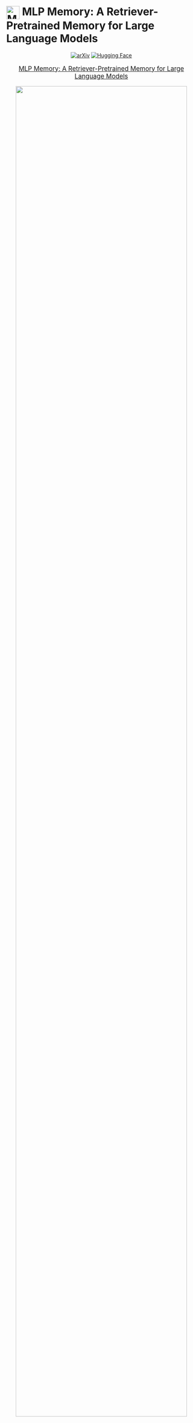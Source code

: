 # <img src="assets/logo.png" alt="MLPMemory" width="35" height="35" style="vertical-align: middle"> MLP Memory: A Retriever-Pretrained Memory for Large Language Models

<div align="center">

[![arXiv](https://img.shields.io/badge/arXiv%20paper-2508.01832-b31b1b.svg)](https://arxiv.org/pdf/2508.01832)
[![Hugging Face](https://img.shields.io/badge/🤗%20Hugging%20Face-MLPMemory-yellow)](https://huggingface.co/collections/Rubin-Wei/mlpmemory-68f4e617aa42a93510861760)


</div>

<p align="center" style="font-size: larger;">
  <a href="https://arxiv.org/pdf/2508.01832">MLP Memory: A Retriever-Pretrained Memory for Large Language Models</a>
</p>

<p align="center">
<img src="assets/intro.png" width="95%">
</p>


## 📖 Overview  

MLP Memory introduces a retriever-pretrained parametric memory that bridges the gap between retrieval-augmented generation (RAG) and parametric fine-tuning. Instead of explicitly fetching documents, it learns to internalize retrieval patterns by pretraining an MLP to mimic kNN retrievers over the entire pretraining corpus. It offers several key advantages.

- ⚙️ **End-to-End Differentiable** — Unlike non-parametric retrievers, MLP Memory is fully parameterized and supports gradient flow, enabling joint optimization with the base model.  
- 💾 **Highly Compressed Knowledge** — Compresses massive retrieval stores (e.g., 40 TB for 5 B tokens) into a compact 1 B-parameter MLP (~4 GB) while improving overall performance.  
- ⚡ **Efficient Inference** — Eliminates retrieval overhead, achieving faster inference than RAG and kNN-LM, with constant speed regardless of corpus size.  
- 🧠 **Long-Term Memory** — Functions as a durable repository capturing the full pretraining corpus, extending beyond short-term context memory.  

Unlike retrieval-augmented methods that suffer from high latency and shallow integration, or parametric fine-tuning approaches that risk catastrophic forgetting, MLP Memory achieves both efficiency and effectiveness, establishing a new paradigm for retrieval-inspired knowledge augmentation in large language models.

<p align="center">
<img src="assets/pipeline.png" width="95%">
</p>

## 🚀 Quick Start

### 🔧 Environment Setup

We run on **CUDA 12.1** with **faiss-gpu 1.8.0** as the core dependency. To quickly set up the environment, simply create it from the provided configuration file:


```bash
conda env create -f environment.yml
conda activate mlpmemory
```

### 🤗 Models and Datasets

#### Models

- [GPT2-large-finetuned-wikitext103](https://huggingface.co/Rubin-Wei/gpt2-large-finetuned-wikitext103): The base model enhanced by MLP Memory, fine-tuned on the WikiText-103 dataset.
- [MLPMemory-gpt2-large](https://huggingface.co/Rubin-Wei/MLPMemory-gpt2-large): The MLP Memory module trained for GPT2-large-finetuned-wikitext103.
- [MLPMemory-Mistral-wikiepdia](https://huggingface.co/Rubin-Wei/MLPMemory-Mistral-wikipedia): The MLP Memory trained on the English Wikipedia (Dec 2021) corpus to augment the Mistral-7B-v0.3 model.

#### Datasets

- [Preprocessed English Wikipedia (Dec 2021)](https://huggingface.co/datasets/Rubin-Wei/enwiki-dec2021-preprocessed-mistral): The English Wikipedia dataset (Dec 2021) preprocessed using the Mistral tokenizer.
- [kNN-Targets-wikipedia-mistral](https://huggingface.co/datasets/Rubin-Wei/kNN-Targets-wikipedia-mistral): The kNN target dataset generated from the Wikipedia corpus for the Mistral model, used directly for MLP Memory training.

### 📊 Evaluate and Use MLP Memory

We provide the checkpoint of gpt2-large MLP Memory used in our experiments 🤗[MLPMemory-gpt2-large](https://huggingface.co/Rubin-Wei/MLPMemory-gpt2-large). Simply download this checkpoint and 🤗[wikitext-103 dataset](https://huggingface.co/datasets/Salesforce/wikitext) from huggingface and run the following scripts:

#### 📝 Data Preprocessing
```bash
# scripts/preprocess_dataset.sh
TOKENIZER="/path/to/tokenizer(model)/directory"
OUTPUT_DIR=./dataset/wikitext-gpt2

python utils/preprocess_dataset.py \
    --dataset_name /path/to/wikitext \
    --dataset_config_name wikitext-103-raw-v1 \
    --tokenizer_path ${TOKENIZER} \
    --output_dir ${OUTPUT_DIR} \
    --num_proc 1
```

#### 📈 Evaluate Base Model
```bash
# scripts/evaluate_base.sh
DATASET=/path/to/dataset
MODEL=/path/to/base/model
OUTPUT_DIR=tmp/

NCCL_P2P_DISABLE=1 NCCL_IB_DISABLE=1 CUDA_VISIBLE_DEVICES=0 python \
    -m train_base \
    --model_name_or_path ${MODEL} \
    --dataset_name ${DATASET} \
    --per_device_eval_batch_size 8 \
    --do_eval \
    --eval_subset test \
    --output_dir ${OUTPUT_DIR} \
    --report_to none
```

#### 🎯 Evaluate with MLP Memory
```bash
# scripts/evaluate_joint.sh
DATASET=/path/to/dataset
MODEL=/path/to/base/model
KNN_PATH=/path/to/mlp/memory
OUTPUT_DIR=tmp/

python -m evaluate_joint \
    --do_test \
    --model_name_or_path ${MODEL} \
    --dataset_name ${DATASET} \
    --dataset_split_name test \
    --per_device_eval_batch_size 8 \
    --output_dir ${OUTPUT_DIR} \
    --knn_temp 1 \
    --lmbda 0.25 \
    --knn_generator_path ${KNN_PATH} \
    --report_to none
```

### 🏆 Performance Results on WikiText-103

|   Model    | #Params |  PPL  |
|:----------|:-----------:|:----:|
| GPT2-large-vanilla | 774M | 15.80  |
| GPT2-large-finetuned | 774M | 10.42 |
| GPT2-xl-finetuned | 1.5B | 10.16 |
| GPT2-large-finetuned + MLPMem | 774M + 774M| **9.58** | 


### 💡 Generation Example
```bash
# demo/generation_example.py
python -m demo.generation_example
```


**📊 Generation Results Comparison:**

| Model | Generated Continuation |
|-------|------------------------|
| **Base Model** | *"...who sings i can't take my eyes off of you?? The answer is: Andy Williams..."* |
| **+MLP Memory** | *"...who sings i can't take my eyes off of you?? The answer is: **Frankie Valli**. ;)..."* |


## 🛠️ Training MLP Memory

### 📁 Repository Structure

Our codebase is organized as follows to facilitate both training and evaluation:

```
MLPMemory/
├── demo
│   └── generation_example.py      # Generation demonstration
├── downstream
│   ├── eval_qa.py                 # QA tasks evaluation
│   └── eval_qa.sh                 # Evaluate QA tasks
├── knn_utils
│   ├── build_index.py             # build FAISS index for efficient search
│   ├── saveEmbedMulti.py          # Save embeddings with multi-GPU support
│   └── saveKNNMulti.py            # Search and save KNN distributions
├── models
│   ├── __init__.py
│   ├── mlpGPT2.py                 # MLP Memory for GPT2
│   ├── mlpLlama.py                # MLP Memory for Llama
│   ├── mlpMemory.py               # Class for MLP Memory Generation & Training
│   └── mlpMistral.py              # MLP Memory for Mistral
├── scripts
│   ├── evaluate_base.sh           # Evaluate base model
│   ├── evaluate_joint.sh          # Evaluate with MLP Memory
│   ├── preprocess_dataset.sh      # Preprocess datasets
│   ├── save_pipeline.sh           # Complete KNN signal pipeline
│   ├── train_mlpmem_offline.sh    # Train MLP Memory offline
│   └── train_mlpmem_online.sh     # Train MLP Memory online
├── utils
│   ├── cal_loss.py                # Loss calculation utilities
│   └── preprocess_dataset.py      # Dataset preprocessing
├── environment.yml                # Environment configuration
├── evaluate_joint.py              # Joint evaluation interface
├── train_base.py                  # Base model training/evaluation
├── train_mlpmem_offline.py        # MLP Memory training offline
└── train_mlpmem_online.py         # MLP Memory training online
```

### 🔄 Training Pipeline

#### 1️⃣ Preprocess Dataset
Tokenize and group text for efficient processing:
```bash
bash scripts/preprocess_dataset.sh
```

#### 2️⃣ Build KNN Training Signals

Three-step process for creating supervision signals:

- Save Embeddings

Extract and save hidden representations from the pretrained model:
```bash
accelerate launch \
    --config_file ${ACCELERATE_CONFIG} \
    -m train_base \
    --model_name_or_path ${MODEL_TO_SAVE} \
    --dataset_name ${DATASET} \
    --do_eval --eval_subset ${SUBSET} \
    --per_device_eval_batch_size ${BATCH_SIZE_EVAL} \
    --output_dir ${OUTPUT_DIR} \
    --dstore_dir ${DSTORE_DIR} \
    --save_knnlm_dstore \
    --report_to none
```

- Build IVFPQ Index

Create an efficient index for fast nearest neighbor search:
```bash
python -m knn_utils.build_index \
    --dstore_path ${DSTORE_PATH} \
    --num_keys_to_add_at_a_time ${NUM_KEYS_TO_ADD} \
    --ncentroids ${NCENTROIDS} \
    --code_size ${CODE_SIZE} \
    --probe ${PROBE}
```

- Search KNN Distributions

Generate KNN probability distributions as training signals:
```bash
accelerate launch \
    --config_file ${ACCELERATE_CONFIG} \
    -m knn_utils.saveKNNMulti \
    --model_path ${MODEL_TO_SAVE} \
    --dstore_path ${DSTORE_PATH} \
    --val_path ${VAL_PATH} \
    --index_path ${INDEX_PATH} \
    --output_path ${OUTPUT_PATH} \
    --k ${K} \
    --knn_temp ${KNN_TEMP} \
    --probe ${PROBE} \
    --batch_size ${BATCH_SIZE_KNN} \
    --ignore_first True \
    --knn_gpu
```

The complete pipeline is available in:
```bash
bash scripts/save_pipeline.sh
```

> [!IMPORTANT]
> Both embedding saving and KNN distribution search support multi-card multi-node inference/searching. Ensure your `accelerate` configuration is properly set up for distributed computing to maximize efficiency.

#### 3️⃣ Start Training

Depending on your storage and compute setup, MLP Memory supports two training modes:

🧱 **Offline Training**

If you have sufficient storage, we recommend offline training.
In this mode, all base model embeddings are precomputed and stored before training begins.
This approach requires more disk space but enables faster training since embeddings are directly loaded from disk.

To prepare the embeddings, first run the **Save Embeddings** step.

Then start the offline training process:

```bash
# scripts/train_mlpmem_offline.sh
bash train_mlpmem_offline.sh
```


🌐 **Online Training**

If storage is limited, you can opt for online training.
In this mode, embeddings are computed dynamically during training rather than pre-stored, which greatly reduces disk usage but incurs a small runtime overhead.
```bash
# scripts/train_mlpmem_online.sh
bash train_mlpmem_online.sh
```

## 💡 Downstream Evaluation
To eval base model, remove `--use_neural_knn` and run:
```bash
# downstream/eval_qa.sh
bash downstream/eval_qa.sh
```

To eval base model + MLP Memory, run:
```bash
# downstream/eval_qa.sh
bash downstream/eval_qa.sh
```

## 🙏 Acknowledgments

This implementation is inspired by the excellent work in [knn-transformers](https://github.com/neulab/knn-transformers) and [MemoryDecoder](https://github.com/LUMIA-Group/MemoryDecoder). We are grateful for their pioneering contributions to retrieval-augmented language modeling.

## 📧 Contact

For questions and discussions, feel free to email: **weirubinn@gmail.com**

## 📚 Citation

If you find MLP Memory helpful in your research, please consider citing:

```bibtex
@inproceedings{Wei2025MLPMA,
  title={MLP Memory: A Retriever-Pretrained Memory for Large Language Models},
  author={Rubin Wei and Jiaqi Cao and Jiarui Wang and Jushi Kai and Qipeng Guo and Bowen Zhou and Zhouhan Lin},
  year={2025},
  url={https://api.semanticscholar.org/CorpusID:281658735}
}
```